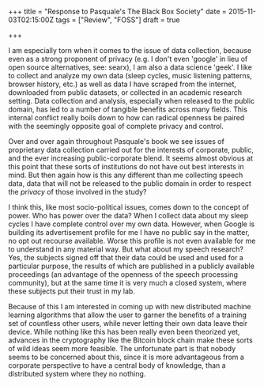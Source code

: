 +++
title = "Response to Pasquale's The Black Box Society"
date = 2015-11-03T02:15:00Z
tags = ["Review", "FOSS"]
draft = true

+++

<!--
As part of your notebook entries, I would like you to write up a short response piece: a couple of pages (say ~700 words for those of you counting) on this topic. As we have seen, the hidden hand of the market largely exists within black box activities at a techno-social level. After reading chapters from Pasquale's recent book, I would like you to reflect on how to recognize and navigate the effect of having your personal data (and, by extension, personal lives) harvested and put to use in a variety of ways.

In various ways, explicit and tacit, we negotiate these surroundings, these data structures which increasingly apprehend and apportion our social relations.

Reflect on how to recognize the effect of having personal data/live gathered in the ways it is.

-->

I am especially torn when it comes to the issue of data collection, because even as a strong proponent of privacy (e.g. I don't even 'google' in lieu of open source alternatives, see: searx), I am also a data science 'geek'. I like to collect and analyze my own data (sleep cycles, music listening patterns, browser history, etc.) as well as data I have scraped from the internet, downloaded from public datasets, or collected in an academic research setting. Data collection and analysis, especially when released to the public domain, has led to a number of tangible benefits across many fields. This internal conflict really boils down to how can radical openness be paired with the seemingly opposite goal of complete privacy and control.

Over and over again throughout Pasquale's book we see issues of proprietary data collection carried out for the interests of corporate, public, and the ever increasing public-corporate blend. It seems almost obvious at this point that these sorts of institutions do not have out best interests in mind. But then again how is this any different than me collecting speech data, data that will not be released to the public domain in order to respect the *privacy* of those involved in the study?

I think this, like most socio-political issues, comes down to the concept of power. Who has power over the data? When I collect data about my sleep cycles I have complete control over my own data. However, when Google is building its advertisement profile for me I have no public say in the matter, no opt out recourse available. Worse this profile is not even available for me to understand in any material way. But what about my speech research? Yes, the subjects signed off that their data could be used and used for a particular purpose, the results of which are published in a publicly available proceedings (an advantage of the openness of the speech processing community), but at the same time it is very much a closed system, where these subjects put their trust in my lab.

Because of this I am interested in coming up with new distributed machine learning algorithms that allow the user to garner the benefits of a training set of countless other users, while never letting their own data leave their device. While nothing like this has been really even been theorized yet, advances in the cryptography like the Bitcoin block chain make these sorts of wild ideas seem more feasible. The unfortunate part is that nobody seems to be concerned about this, since it is more advantageous from a corporate perspective to have a central body of knowledge, than a distributed system where they no nothing.

